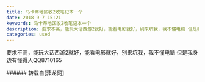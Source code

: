 ```yaml
---
title: 马卡蒂地区收2收笔记本一个
date: 2018-9-7 15:21
keywords: 马卡蒂地区收2收笔记本一个
description: 要求不高，能玩大话西游2就好，能看电影就好，别来坑我，我不懂电脑 但是我身边有懂得人QQ8710165
categories: used
---
```

<td class="t_f" id="postmessage_1758481">

要求不高，能玩大话西游2就好，能看电影就好，别来坑我，我不懂电脑 但是我身边有懂得人QQ8710165<br/>
</td>
###### 转载自[菲龙网]